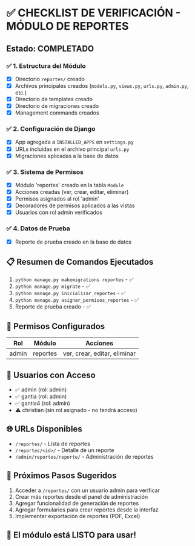 # ✅ CHECKLIST DE VERIFICACIÓN - MÓDULO DE REPORTES

## Estado: COMPLETADO

### ✅ 1. Estructura del Módulo
- [x] Directorio `reportes/` creado
- [x] Archivos principales creados (`models.py`, `views.py`, `urls.py`, `admin.py`, etc.)
- [x] Directorio de templates creado
- [x] Directorio de migraciones creado
- [x] Management commands creados

### ✅ 2. Configuración de Django
- [x] App agregada a `INSTALLED_APPS` en `settings.py`
- [x] URLs incluidas en el archivo principal `urls.py`
- [x] Migraciones aplicadas a la base de datos

### ✅ 3. Sistema de Permisos
- [x] Módulo 'reportes' creado en la tabla `Module`
- [x] Acciones creadas (ver, crear, editar, eliminar)
- [x] Permisos asignados al rol 'admin'
- [x] Decoradores de permisos aplicados a las vistas
- [x] Usuarios con rol admin verificados

### ✅ 4. Datos de Prueba
- [x] Reporte de prueba creado en la base de datos

## 📋 Resumen de Comandos Ejecutados

1. `python manage.py makemigrations reportes` - ✅
2. `python manage.py migrate` - ✅
3. `python manage.py inicializar_reportes` - ✅
4. `python manage.py asignar_permisos_reportes` - ✅
5. Reporte de prueba creado - ✅

## 🔐 Permisos Configurados

| Rol   | Módulo   | Acciones                      |
|-------|----------|-------------------------------|
| admin | reportes | ver, crear, editar, eliminar  |

## 👥 Usuarios con Acceso

- ✅ admin (rol: admin)
- ✅ gantia (rol: admin)
- ✅ gantia4 (rol: admin)
- ⚠️  christian (sin rol asignado - no tendrá acceso)

## 🌐 URLs Disponibles

- `/reportes/` - Lista de reportes
- `/reportes/<id>/` - Detalle de un reporte
- `/admin/reportes/reporte/` - Administración de reportes

## 🎯 Próximos Pasos Sugeridos

1. Acceder a `/reportes/` con un usuario admin para verificar
2. Crear más reportes desde el panel de administración
3. Agregar funcionalidad de generación de reportes
4. Agregar formularios para crear reportes desde la interfaz
5. Implementar exportación de reportes (PDF, Excel)

## 🚀 El módulo está LISTO para usar!

